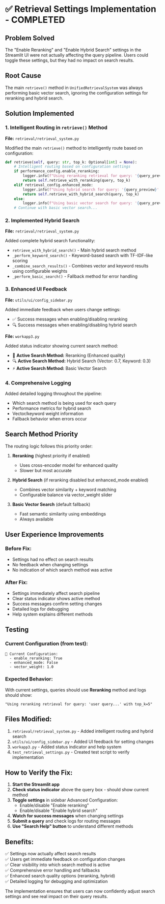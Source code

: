 # ✅ Retrieval Settings Implementation - COMPLETED

## Problem Solved
The "Enable Reranking" and "Enable Hybrid Search" settings in the Streamlit UI were not actually affecting the query pipeline. Users could toggle these settings, but they had no impact on search results.

## Root Cause
The main `retrieve()` method in `UnifiedRetrievalSystem` was always performing basic vector search, ignoring the configuration settings for reranking and hybrid search.

## Solution Implemented

### 1. Intelligent Routing in `retrieve()` Method
**File:** `retrieval/retrieval_system.py`

Modified the main `retrieve()` method to intelligently route based on configuration:

```python
def retrieve(self, query: str, top_k: Optional[int] = None):
    # Intelligent routing based on configuration settings
    if performance_config.enable_reranking:
        logger.info(f"Using reranking retrieval for query: '{query_preview}' with top_k={top_k}")
        return self.retrieve_with_reranking(query, top_k)
    elif retrieval_config.enhanced_mode:
        logger.info(f"Using hybrid search for query: '{query_preview}' with top_k={top_k}")
        return self.retrieve_with_hybrid_search(query, top_k)
    else:
        logger.info(f"Using basic vector search for query: '{query_preview}' with top_k={top_k}")
    # Continue with basic vector search...
```

### 2. Implemented Hybrid Search
**File:** `retrieval/retrieval_system.py`

Added complete hybrid search functionality:

- `retrieve_with_hybrid_search()` - Main hybrid search method
- `_perform_keyword_search()` - Keyword-based search with TF-IDF-like scoring
- `_combine_search_results()` - Combines vector and keyword results using configurable weights
- `_perform_basic_search()` - Fallback method for error handling

### 3. Enhanced UI Feedback
**File:** `utils/ui/config_sidebar.py`

Added immediate feedback when users change settings:
- ✅ Success messages when enabling/disabling reranking
- 🔍 Success messages when enabling/disabling hybrid search

**File:** `workapp3.py`

Added status indicator showing current search method:
- 🔄 **Active Search Method:** Reranking (Enhanced quality)
- 🔍 **Active Search Method:** Hybrid Search (Vector: 0.7, Keyword: 0.3)
- ⚡ **Active Search Method:** Basic Vector Search

### 4. Comprehensive Logging
Added detailed logging throughout the pipeline:
- Which search method is being used for each query
- Performance metrics for hybrid search
- Vector/keyword weight information
- Fallback behavior when errors occur

## Search Method Priority
The routing logic follows this priority order:

1. **Reranking** (highest priority if enabled)
   - Uses cross-encoder model for enhanced quality
   - Slower but most accurate

2. **Hybrid Search** (if reranking disabled but enhanced_mode enabled)
   - Combines vector similarity + keyword matching
   - Configurable balance via vector_weight slider

3. **Basic Vector Search** (default fallback)
   - Fast semantic similarity using embeddings
   - Always available

## User Experience Improvements

### Before Fix:
- Settings had no effect on search results
- No feedback when changing settings
- No indication of which search method was active

### After Fix:
- Settings immediately affect search pipeline
- Clear status indicator shows active method
- Success messages confirm setting changes
- Detailed logs for debugging
- Help system explains different methods

## Testing

### Current Configuration (from test):
```
🔧 Current Configuration:
  - enable_reranking: True
  - enhanced_mode: False  
  - vector_weight: 1.0
```

### Expected Behavior:
With current settings, queries should use **Reranking** method and logs should show:
```
"Using reranking retrieval for query: 'user query...' with top_k=5"
```

## Files Modified:
1. `retrieval/retrieval_system.py` - Added intelligent routing and hybrid search
2. `utils/ui/config_sidebar.py` - Added UI feedback for setting changes  
3. `workapp3.py` - Added status indicator and help system
4. `test_retrieval_settings.py` - Created test script to verify implementation

## How to Verify the Fix:

1. **Start the Streamlit app**
2. **Check status indicator** above the query box - should show current method
3. **Toggle settings** in sidebar Advanced Configuration:
   - Enable/disable "Enable reranking" 
   - Enable/disable "Enable hybrid search"
4. **Watch for success messages** when changing settings
5. **Submit a query** and check logs for routing messages
6. **Use "Search Help" button** to understand different methods

## Benefits:
✅ Settings now actually affect search results  
✅ Users get immediate feedback on configuration changes  
✅ Clear visibility into which search method is active  
✅ Comprehensive error handling and fallbacks  
✅ Enhanced search quality options (reranking, hybrid)  
✅ Detailed logging for debugging and optimization  

The implementation ensures that users can now confidently adjust search settings and see real impact on their query results.
